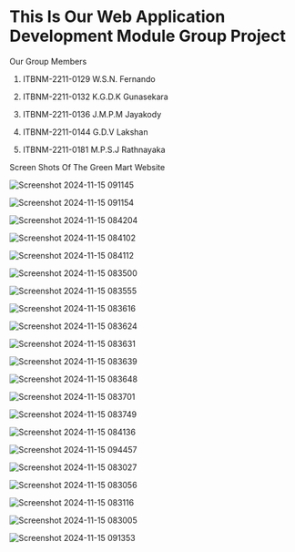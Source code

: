 # This Is Our Web Application Development Module Group Project

Our Group Members  

1) ITBNM-2211-0129   W.S.N. Fernando

2) ITBNM-2211-0132   K.G.D.K Gunasekara

3) ITBNM-2211-0136   J.M.P.M Jayakody  

4) ITBNM-2211-0144   G.D.V Lakshan 

5) ITBNM-2211-0181   M.P.S.J Rathnayaka


Screen Shots Of The Green Mart Website

![Screenshot 2024-11-15 091145](https://github.com/user-attachments/assets/54495b1c-a6da-4459-adb4-01d1c736bdb3)

![Screenshot 2024-11-15 091154](https://github.com/user-attachments/assets/1c6a71c9-c17a-47e6-b516-ec48c7589a36)

![Screenshot 2024-11-15 084204](https://github.com/user-attachments/assets/9430bb2d-3d1a-48af-877e-794a0994349d)

![Screenshot 2024-11-15 084102](https://github.com/user-attachments/assets/e493ae09-786d-4f15-8e58-29fb78f29f66)

![Screenshot 2024-11-15 084112](https://github.com/user-attachments/assets/e1aa9c50-a3b0-4b5d-ad60-253a63aca36e)

![Screenshot 2024-11-15 083500](https://github.com/user-attachments/assets/fa44c58a-f011-4c5c-8a1b-bb437de208ce)

![Screenshot 2024-11-15 083555](https://github.com/user-attachments/assets/07286520-9488-420c-abae-3e1ae386ef69)

![Screenshot 2024-11-15 083616](https://github.com/user-attachments/assets/75ef0158-abc3-43c2-9f6e-0c4262db40fd)

![Screenshot 2024-11-15 083624](https://github.com/user-attachments/assets/b9d01a26-4b40-4c8a-b5fc-6cab12e7b7f3)

![Screenshot 2024-11-15 083631](https://github.com/user-attachments/assets/f706da05-0af3-4981-9859-4afbbb809a48)

![Screenshot 2024-11-15 083639](https://github.com/user-attachments/assets/73229472-52b1-4220-b252-3609296244fd)

![Screenshot 2024-11-15 083648](https://github.com/user-attachments/assets/3249ec02-dba1-4a0d-a80c-d54f0483a982)

![Screenshot 2024-11-15 083701](https://github.com/user-attachments/assets/5bd3d758-3457-4666-8923-2c9b5a2c1a32)

![Screenshot 2024-11-15 083749](https://github.com/user-attachments/assets/389ecaf1-0855-4a2e-a1ce-b0d72e79f6e2)

![Screenshot 2024-11-15 084136](https://github.com/user-attachments/assets/595f1479-1da8-4f3d-88e1-55d92a1d6480)

![Screenshot 2024-11-15 094457](https://github.com/user-attachments/assets/582d9348-430d-4c8c-9d52-5062336ca2f9)

![Screenshot 2024-11-15 083027](https://github.com/user-attachments/assets/68296f53-a33f-47d5-bcc5-7e89d406b4c5)

![Screenshot 2024-11-15 083056](https://github.com/user-attachments/assets/37f2c4ec-53d9-4b49-a589-ecd400eea18e)

![Screenshot 2024-11-15 083116](https://github.com/user-attachments/assets/d1e5115c-51f7-46d4-acf0-8a456313cabf)

![Screenshot 2024-11-15 083005](https://github.com/user-attachments/assets/00d78c9b-b175-41da-84ea-a10ba32ad460)

![Screenshot 2024-11-15 091353](https://github.com/user-attachments/assets/7f5c5fe0-29bd-4c79-a94a-0b9a3c43dd8d)


